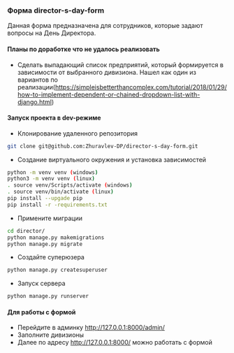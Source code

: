 ### Форма director-s-day-form
Данная форма предназначена для сотрудников, которые задают вопросы на День Директора.

#### Планы по доработке что не удалось реализовать
- Сделать выпадающий список предприятий, который формируется в зависимости от выбранного дивизиона. Нашел как один из вариантов по реализации(https://simpleisbetterthancomplex.com/tutorial/2018/01/29/how-to-implement-dependent-or-chained-dropdown-list-with-django.html)

#### Запуск проекта в dev-режиме
- Клонирование удаленного репозитория
```bash
git clone git@github.com:Zhuravlev-DP/director-s-day-form.git
```
- Создание виртуального окружения и установка зависимостей
```bash
python -m venv venv (windows)
python3 -m venv venv (linux)
. source venv/Scripts/activate (windows)
. source venv/bin/activate (linux)
pip install --upgade pip
pip install -r -requirements.txt
```
- Примените миграции
```bash
cd director/
python manage.py makemigrations
python manage.py migrate
```
- Создайте суперюзера
```bash
python manage.py createsuperuser
```
- Запуск сервера
```bash
python manage.py runserver
```

#### Для работы с формой
- Перейдите в админку http://127.0.0.1:8000/admin/
- Заполните дивизионы
- Далее по адресу http://127.0.0.1:8000/ можно работать с формой